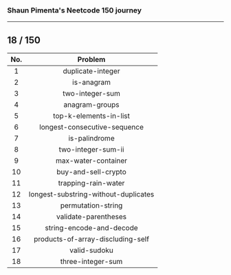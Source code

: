 ### Shaun Pimenta's Neetcode 150 journey
---

## 18 / 150

| No. | Problem           |
|:---:|:-----------------:|
| 1 | duplicate-integer |
| 2 | is-anagram |
| 3 | two-integer-sum |
| 4 | anagram-groups |
| 5 | top-k-elements-in-list |
| 6 | longest-consecutive-sequence |
| 7 | is-palindrome |
| 8 | two-integer-sum-ii |
| 9 | max-water-container |
| 10 | buy-and-sell-crypto |
| 11 | trapping-rain-water |
| 12 | longest-substring-without-duplicates |
| 13 | permutation-string |
| 14 | validate-parentheses |
| 15 | string-encode-and-decode |
| 16 | products-of-array-discluding-self |
| 17 | valid-sudoku |
| 18 | three-integer-sum |
